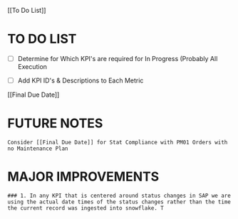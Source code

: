  
 [[To Do List]]
 
# TO DO LIST
  
  - [ ] Determine for Which KPI's are required for In Progress (Probably All Execution
  - [ ] Add KPI ID's & Descriptions  to Each Metric


 [[Final Due Date]]
# FUTURE NOTES
	Consider [[Final Due Date]] for Stat Compliance with PM01 Orders with no Maintenance Plan


# MAJOR IMPROVEMENTS
	### 1. In any KPI that is centered around status changes in SAP we are using the actual date times of the status changes rather than the time the current record was ingested into snowflake. T